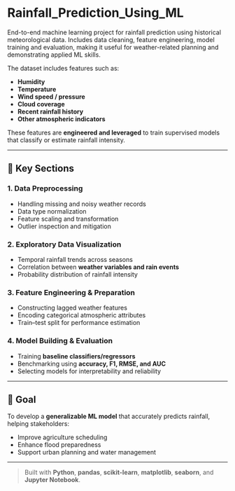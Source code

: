 # Rainfall_Prediction_Using_ML
End-to-end machine learning project for rainfall prediction using historical meteorological data. Includes data cleaning, feature engineering, model training and evaluation, making it useful for weather-related planning and demonstrating applied ML skills.

The dataset includes features such as:

- **Humidity**
- **Temperature**
- **Wind speed / pressure**
- **Cloud coverage**
- **Recent rainfall history**
- **Other atmospheric indicators**

These features are **engineered and leveraged** to train supervised models that classify or estimate rainfall intensity.

---

## 🔎 Key Sections

### 1. Data Preprocessing
- Handling missing and noisy weather records  
- Data type normalization  
- Feature scaling and transformation  
- Outlier inspection and mitigation  

### 2. Exploratory Data Visualization
- Temporal rainfall trends across seasons  
- Correlation between **weather variables and rain events**  
- Probability distribution of rainfall intensity  

### 3. Feature Engineering & Preparation
- Constructing lagged weather features  
- Encoding categorical atmospheric attributes  
- Train–test split for performance estimation  

### 4. Model Building & Evaluation
- Training **baseline classifiers/regressors**  
- Benchmarking using **accuracy, F1, RMSE, and AUC**  
- Selecting models for interpretability and reliability  

---

## 🎯 Goal
To develop a **generalizable ML model** that accurately predicts rainfall, helping stakeholders:

- Improve agriculture scheduling  
- Enhance flood preparedness  
- Support urban planning and water management  

---

> Built with **Python**, **pandas**, **scikit-learn**, **matplotlib**, **seaborn**, and **Jupyter Notebook**.
